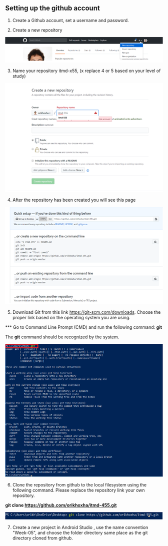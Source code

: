 ## Setting up the github account


1. Create a Github account, set a username and password.


2. Create a new repository


![alt text](images/new_repo.png "New repository")

3. Name your repository itmd-x55, (x replace 4 or 5 based on your level of study)

![alt text](images/create_repo.png "Create repository")

4. After the repository has been created you will see this page

![alt text](images/git_repository.png "Repository page")


5. Download Git from this link https://git-scm.com/downloads. Choose the proper link based on the operating system you are using.

*** Go to Command Line Prompt (CMD) and run the following command: **git** 

The **git** command should be recognized by the system.

![alt text](images/git_command.png "Create repository")


6. Clone the repository from github to the local filesystem using the following command. Please replace the repository link your own repository.

**git clone https://github.com/orikhoxha/itmd-455.git** 

![alt text](images/git_clone.png "Clone the repository")

7. Create a new project in Android Studio , use the name convention "Week-05", and choose the folder directory same place as the git directory cloned from github.

 





